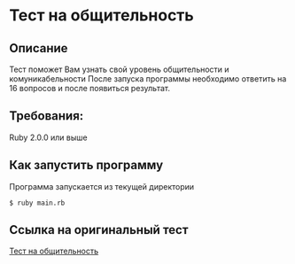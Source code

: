 # Тест на общительность

## Описание
Тест поможет Вам узнать свой уровень общительности и комуникабельности
После запуска программы необходимо ответить на 16 вопросов и после появиться результат.

## Требования:
Ruby 2.0.0 или выше

## Как запустить программу
Программа запускается из текущей директории

```
$ ruby main.rb
```

## Ссылка на оригинальный тест
[Тест на общительность](http://www.syntone-spb.ru/library/article_syntone/content/4969.html)
